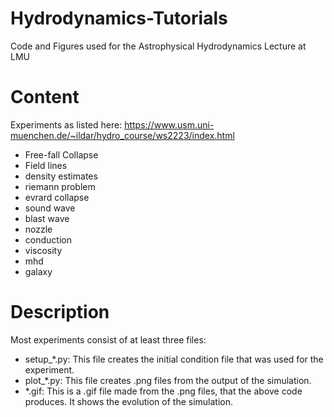 # Hydrodynamics-Tutorials
 Code and Figures used for the Astrophysical Hydrodynamics Lecture at LMU
 
# Content
Experiments as listed here: https://www.usm.uni-muenchen.de/~ildar/hydro_course/ws2223/index.html

- Free-fall Collapse
- Field lines
- density estimates
- riemann problem
- evrard collapse
- sound wave
- blast wave
- nozzle
- conduction
- viscosity
- mhd
- galaxy
 
# Description
Most experiments consist of at least three files:

- setup\_\*.py: This file creates the initial condition file that was used for the experiment.
- plot\_\*.py: This file creates .png files from the output of the simulation.
- \*.gif: This is a .gif file made from the .png files, that the above code produces. It shows the evolution of the simulation.

